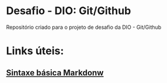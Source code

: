 # Desafio - DIO: Git/Github
Repositório criado para o projeto de desafio da DIO - Git/Github


# Links úteis:
## [Sintaxe básica Markdonw](https://www.markdownguide.org/basic-syntax/)
